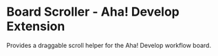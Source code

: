 # Board Scroller - Aha! Develop Extension
  
Provides a draggable scroll helper for the Aha! Develop workflow board.